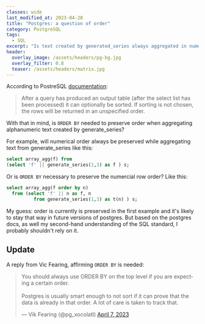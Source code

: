 ```yaml
---
classes: wide
last_modified_at: 2023-04-28
title: "Postgres: a question of order"
category: PostgreSQL
tags:
  - SQL
excerpt: "Is text created by generated_series always aggregated in numerical order?"
header:
  overlay_image: /assets/headers/pg-bg.jpg
  overlay_filter: 0.8
  teaser: /assets/headers/matrix.jpg
---
```


According to PostreSQL [documentation](https://www.postgresql.org/docs/current/queries-order.html):

> After a query has produced an output table (after the select list has been processed) it can optionally be sorted. If sorting is not chosen, the rows will be returned in an unspecified order.

With that in mind, is `ORDER BY` needed to preserve order when aggregating alphanumeric text created by generate_series?

For example, will numerical order always be preserved while aggregating text from generate_series like this:

```sql
select array_agg(f) from
(select 'f' || generate_series(1,3) as f ) s;
```

Or is `ORDER BY` necessary to preserve the numercial row order? Like this:

```sql
select array_agg(f order by n)
  from (select 'f' || n as f, n
          from generate_series(1,3) as t(n) ) s;
```

 My guess: order is currently is preserved in the first example and it's likely to stay that way in future versions of postgres. But based on the postgres docs, as well my second-hand understanding of the SQL standard, I probably shouldn't rely on it.

## Update

A reply from Vic Fearing, affirming `ORDER BY` is needed:

 <blockquote class="twitter-tweet" data-conversation="none"><p lang="en" dir="ltr">You should always use ORDER BY on the top level if you are expecting a certain order.<br><br>Postgres is usually smart enough to not sort if it can prove that the data is already in that order. A lot of care is taken to track that.</p>&mdash; Vik Fearing (@pg_xocolatl) <a href="https://twitter.com/pg_xocolatl/status/1644286265087369217?ref_src=twsrc%5Etfw">April 7, 2023</a></blockquote> <script async src="https://platform.twitter.com/widgets.js" charset="utf-8"></script>
